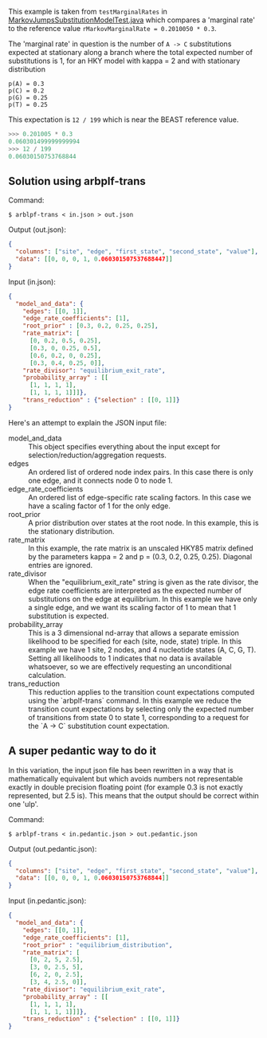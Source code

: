 This example is taken from `testMarginalRates` in
[MarkovJumpsSubstitutionModelTest.java](https://github.com/beast-dev/beast-mcmc/blob/master/src/test/dr/evomodel/substmodel/MarkovJumpsSubstitutionModelTest.java)
which compares a 'marginal rate' to the reference value
`rMarkovMarginalRate = 0.2010050 * 0.3`.

The 'marginal rate' in question is the
number of `A -> C` substitutions expected at stationary
along a branch where the total expected number of substitutions is 1,
for an HKY model with kappa = 2 and with stationary distribution
```
p(A) = 0.3
p(C) = 0.2
p(G) = 0.25
p(T) = 0.25
```

This expectation is `12 / 199` which is near the BEAST reference value.

```python
>>> 0.201005 * 0.3
0.060301499999999994
>>> 12 / 199
0.06030150753768844
```


Solution using arbplf-trans
---

Command:
```shell
$ arblpf-trans < in.json > out.json
```

Output (out.json):
```json
{
  "columns": ["site", "edge", "first_state", "second_state", "value"],
  "data": [[0, 0, 0, 1, 0.060301507537688447]]
}
```

Input (in.json):
```json
{
  "model_and_data": {
    "edges": [[0, 1]],
    "edge_rate_coefficients": [1],
    "root_prior" : [0.3, 0.2, 0.25, 0.25],
    "rate_matrix": [
      [0, 0.2, 0.5, 0.25],
      [0.3, 0, 0.25, 0.5],
      [0.6, 0.2, 0, 0.25],
      [0.3, 0.4, 0.25, 0]],
    "rate_divisor": "equilibrium_exit_rate",
    "probability_array" : [[
      [1, 1, 1, 1],
      [1, 1, 1, 1]]]},
    "trans_reduction" : {"selection" : [[0, 1]]}
}
```

Here's an attempt to explain the JSON input file:
<dl>

<dt>model_and_data</dt>
<dd>
This object specifies everything about the input except
for selection/reduction/aggregation requests.
</dd>

<dt>edges</dt>
<dd>
An ordered list of ordered node index pairs.
In this case there is only one edge,
and it connects node 0 to node 1.
</dd>

<dt>edge_rate_coefficients</dt>
<dd>
An ordered list of edge-specific rate scaling factors.
In this case we have a scaling factor of 1 for the only edge.
</dd>

<dt>root_prior</dt>
<dd>
A prior distribution over states at the root node.
In this example, this is the stationary distribution.
</dd>

<dt>rate_matrix</dt>
<dd>
In this example, the rate matrix is an unscaled HKY85 matrix
defined by the parameters kappa = 2 and p = (0.3, 0.2, 0.25, 0.25).
Diagonal entries are ignored.
</dd>

<dt>rate_divisor</dt>
<dd>
When the "equilibrium_exit_rate" string is given as the rate divisor,
the edge rate coefficients are interpreted as the
expected number of substitutions on the edge at equilibrium.
In this example we have only a single edge,
and we want its scaling factor of 1 to mean that 1 substitution is expected.
</dd>

<dt>probability_array</dt>
<dd>
This is a 3 dimensional nd-array that allows a separate
emission likelihood to be specified for each (site, node, state) triple.
In this example we have 1 site, 2 nodes, and 4 nucleotide states (A, C, G, T).
Setting all likelihoods to 1 indicates that
no data is available whatsoever, so we are effectively
requesting an unconditional calculation.
</dd>

<dt>trans_reduction</dt>
<dd>
This reduction applies to the transition count expectations
computed using the `arbplf-trans` command.
In this example we reduce the transition count expectations
by selecting only the expected number of transitions from state 0 to state 1,
corresponding to a request for the `A -> C` substitution count expectation.
</dd>

</dl>

A super pedantic way to do it
---

In this variation, the input json file has been
rewritten in a way that is mathematically equivalent but which avoids
numbers not representable exactly in double precision floating point
(for example 0.3 is not exactly represented, but 2.5 is).
This means that the output should be correct within one 'ulp'.

Command:
```shell
$ arblpf-trans < in.pedantic.json > out.pedantic.json
```

Output (out.pedantic.json):
```json
{
  "columns": ["site", "edge", "first_state", "second_state", "value"],
  "data": [[0, 0, 0, 1, 0.06030150753768844]]
}
```

Input (in.pedantic.json):
```json
{
  "model_and_data": {
    "edges": [[0, 1]],
    "edge_rate_coefficients": [1],
    "root_prior" : "equilibrium_distribution",
    "rate_matrix": [
      [0, 2, 5, 2.5],
      [3, 0, 2.5, 5],
      [6, 2, 0, 2.5],
      [3, 4, 2.5, 0]],
    "rate_divisor": "equilibrium_exit_rate",
    "probability_array" : [[
      [1, 1, 1, 1],
      [1, 1, 1, 1]]]},
    "trans_reduction" : {"selection" : [[0, 1]]}
}
```
